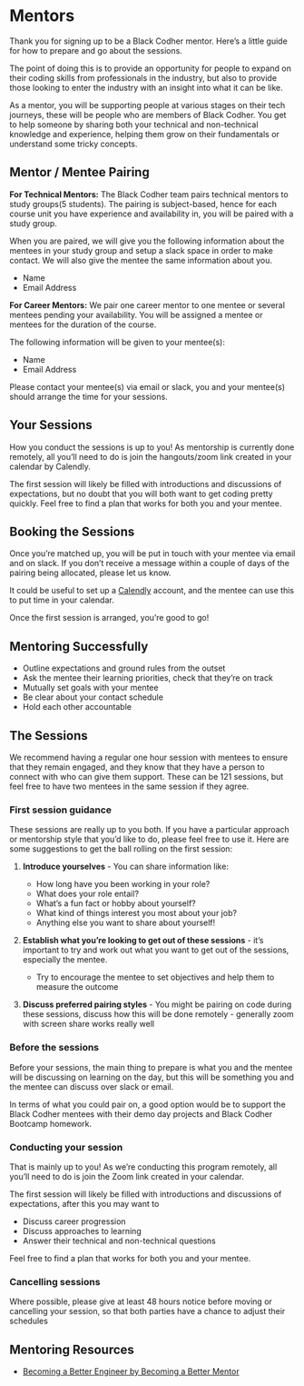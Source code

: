 # Mentors

Thank you for signing up to be a Black Codher mentor. Here’s a little guide for how to prepare and go about the sessions.

The point of doing this is to provide an opportunity for people to expand on their coding skills from professionals in the industry, but also to provide those looking to enter the industry with an insight into what it can be like.

As a mentor, you will be supporting people at various stages on their tech journeys, these will be people who are members of Black Codher. You get to help someone by sharing both your technical and non-technical knowledge and experience, helping them grow on their fundamentals or understand some tricky concepts.

## Mentor / Mentee Pairing

**For Technical Mentors:**
The Black Codher team pairs technical mentors to study groups(5 students). The pairing is subject-based, hence for each course unit you have experience and availability in, you will be paired with a study group.

When you are paired, we will give you the following information about the mentees in your study group and setup a slack space in order to make contact. We will also give the mentee the same information about you.

- Name
- Email Address

**For Career Mentors:**
We pair one career mentor to one mentee or several mentees pending your availability. You will be assigned a mentee or mentees for the duration of the course.

The following information will be given to your mentee(s):

- Name
- Email Address

Please contact your mentee(s) via email or slack, you and your mentee(s) should arrange the time for your sessions.

## Your Sessions

How you conduct the sessions is up to you! As mentorship is currently done remotely, all you’ll need to do is join the hangouts/zoom link created in your calendar by Calendly.

The first session will likely be filled with introductions and discussions of expectations, but no doubt that you will both want to get coding pretty quickly. Feel free to find a plan that works for both you and your mentee.

## Booking the Sessions

Once you’re matched up, you will be put in touch with your mentee via email and on slack. If you don’t receive a message within a couple of days of the pairing being allocated, please let us know.

It could be useful to set up a [Calendly](https://calendly.com) account, and the mentee can use this to put time in your calendar.

Once the first session is arranged, you’re good to go!

## Mentoring Successfully

- Outline expectations and ground rules from the outset
- Ask the mentee their learning priorities, check that they’re on track
- Mutually set goals with your mentee
- Be clear about your contact schedule
- Hold each other accountable

## The Sessions

We recommend having a regular one hour session with mentees to ensure that they remain engaged, and they know that they have a person to connect with who can give them support. These can be 121 sessions, but feel free to have two mentees in the same session if they agree.

### First session guidance

These sessions are really up to you both. If you have a particular approach or mentorship style that you’d like to do, please feel free to use it. Here are some suggestions to get the ball rolling on the first session:

1. **Introduce yourselves** - You can share information like:
    - How long have you been working in your role?
    - What does your role entail?
    - What’s a fun fact or hobby about yourself?
    - What kind of things interest you most about your job?
    - Anything else you want to share about yourself!

2. **Establish what you’re looking to get out of these sessions** - it’s important to try and work out what you want to get out of the sessions, especially the mentee.
    - Try to encourage the mentee to set objectives and help them to measure the outcome
3. **Discuss preferred pairing styles** - You might be pairing on code during these sessions, discuss how this will be done remotely - generally zoom with screen share works really well

### Before the sessions

Before your sessions, the main thing to prepare is what you and the mentee will be discussing on learning on the day, but this will be something you and the mentee can discuss over slack or email.

In terms of what you could pair on, a good option would be to support the Black Codher mentees with their demo day projects and Black Codher Bootcamp homework.

### Conducting your session

That is mainly up to you! As we’re conducting this program remotely, all you’ll need to do is join the Zoom link created in your calendar.

The first session will likely be filled with introductions and discussions of expectations, after this you may want to
- Discuss career progression
- Discuss approaches to learning
- Answer their technical and non-technical questions

Feel free to find a plan that works for both you and your mentee.

### Cancelling sessions

Where possible, please give at least 48 hours notice before moving or cancelling your session, so that both parties have a chance to adjust their schedules

## Mentoring Resources

- [Becoming a Better Engineer by Becoming a Better Mentor](https://www.madetech.com/blog/becoming-a-better-engineer-by-becoming-a-better-mentor)
